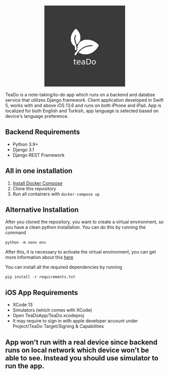 <p align="center">
   <img src="https://github.com/utkueray/TeaDo/blob/main/teaDo_logo.png?raw=true" alt="TeaDo"/>
</p>

TeaDo is a note-taking/to-do app which runs on a backend and databse service that utilizes Django framework. Client application developed in Swift 5, works with and above iOS 13.6 and runs on both iPhone and iPad. App is localized for both English and Turkish, app language is selected based on device's language preference.

## Backend Requirements
- Python 3.9+
- Django 3.1
- Django REST Framework

## All in one installation
1. [Install Docker Compose](https://docs.docker.com/compose/install/)
2. Clone this repository
3. Run all containers with `docker-compose up`

## Alternative Installation
After you cloned the repository, you want to create a virtual environment, so you have a clean python installation.
You can do this by running the command
```
python -m venv env
```

After this, it is necessary to activate the virtual environment, you can get more information about this [here](https://docs.python.org/3/tutorial/venv.html)

You can install all the required dependencies by running
```
pip install -r requirements.txt
```

## iOS App Requirements
- XCode 13
- Simulators (which comes with XCode)
- Open TeaDoApp/TeaDo.xcodeproj
- It may require to sign in with apple developer account under Project/TeaDo Target/Signing & Capabilities

## App won't run with a real device since backend runs on local network which device won't be able to see. Instead you should use simulator to run the app.
